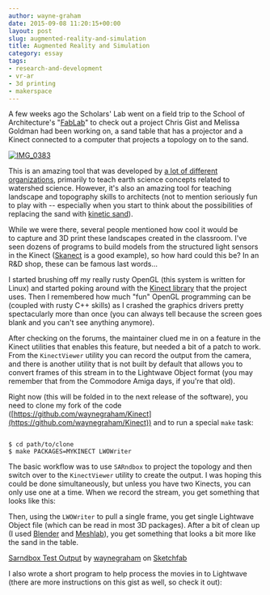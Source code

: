 ```yaml
---
author: wayne-graham
date: 2015-09-08 11:20:15+00:00
layout: post
slug: augmented-reality-and-simulation
title: Augmented Reality and Simulation
category: essay
tags:
- research-and-development
- vr-ar
- 3d printing
- makerspace
---
```


A few weeks ago the Scholars' Lab went on a field trip to the School of Architecture's "[FabLab](http://www.arch.virginia.edu/fabrication)" to check out a project Chris Gist and Melissa Goldman had been working on, a sand table that has a projector and a Kinect connected to a computer that projects a topology on to the sand.

[![IMG_0383](http://static.scholarslab.org/wp-content/uploads/2015/08/IMG_03831-1024x768.jpg)](http://static.scholarslab.org/wp-content/uploads/2015/08/IMG_03831.jpg)[
](http://static.scholarslab.org/wp-content/uploads/2015/08/IMG_0383.jpg)

This is an amazing tool that was developed by [a lot of different organizations](http://idav.ucdavis.edu/~okreylos/ResDev/SARndbox/), primarily to teach earth science concepts related to watershed science. However, it's also an amazing tool for teaching landscape and topography skills to architects (not to mention seriously fun to play with -- especially when you start to think about the possibilities of replacing the sand with [kinetic sand](https://www.youtube.com/watch?v=9Uc9uglgVAI)).

While we were there, several people mentioned how cool it would be to capture and 3D print these landscapes created in the classroom. I've seen dozens of programs to build models from the structured light sensors in the Kinect ([Skanect](http://skanect.occipital.com/) is a good example), so how hard could this be? In an R&D shop, these can be famous last words...

I started brushing off my really rusty OpenGL (this system is written for Linux) and started poking around with the [Kinect library](http://idav.ucdavis.edu/~okreylos/ResDev/Kinect/) that the project uses. Then I remembered how much "fun" OpenGL programming can be (coupled with rusty C++ skills) as I crashed the graphics drivers pretty spectacularly more than once (you can always tell because the screen goes blank and you can't see anything anymore).

After checking on the forums, the maintainer clued me in on a feature in the Kinect utilities that enables this feature, but needed a bit of a patch to work. From the `KinectViewer` utility you can record the output from the camera, and there is another utility that is not built by default that allows you to convert frames of this stream in to the Lightwave Object format (you may remember that from the Commodore Amiga days, if you're that old).

Right now (this will be folded in to the next release of the software), you need to clone my fork of the code ([https://github.com/waynegraham/Kinect](https://github.com/waynegraham/Kinect)) and to run a special `make` task:

```

$ cd path/to/clone
$ make PACKAGES=MYKINECT LWOWriter

```

The basic workflow was to use `SARndbox` to project the topology and then switch over to the `KinectViewer` utility to create the output. I was hoping this could be done simultaneously, but unless you have two Kinects, you can only use one at a time. When we record the stream, you get something that looks like this:



Then, using the `LWOWriter` to pull a single frame, you get single Lightwave Object file (which can be read in most 3D packages). After a bit of clean up (I used [Blender](https://www.blender.org/) and [Meshlab](http://meshlab.sourceforge.net/)), you get something that looks a bit more like the sand in the table.




[Sarndbox Test Output](https://sketchfab.com/models/e4126b035cf64fb8adb8cc2850bb509f?utm_source=oembed&utm_medium=embed&utm_campaign=e4126b035cf64fb8adb8cc2850bb509f)
by [waynegraham](https://sketchfab.com/waynegraham?utm_source=oembed&utm_medium=embed&utm_campaign=e4126b035cf64fb8adb8cc2850bb509f)
on [Sketchfab](https://sketchfab.com?utm_source=oembed&utm_medium=embed&utm_campaign=e4126b035cf64fb8adb8cc2850bb509f)


I also wrote a short program to help process the movies in to Lightwave (there are more instructions on this gist as well, so check it out):

<script src="https://gist.github.com/waynegraham/0e36c812ca64291797c1.js?file=converter.rb"></script>
